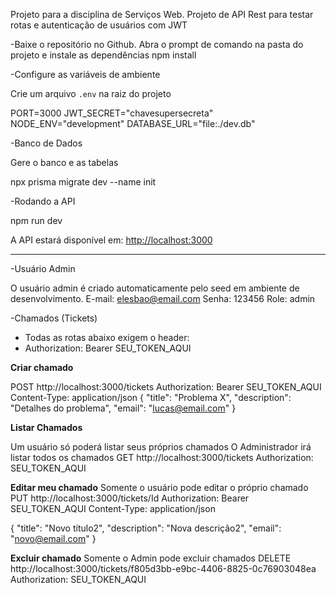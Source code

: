 Projeto para a disciplina de Serviços Web.
Projeto de API Rest para testar rotas e autenticação de usuários com JWT

-Baixe o repositório no Github. Abra o prompt de comando na pasta do projeto e instale as dependências
   npm install
   

-Configure as variáveis de ambiente

   Crie um arquivo `.env` na raiz do projeto 

   PORT=3000
   JWT_SECRET="chavesupersecreta"
   NODE_ENV="development"
   DATABASE_URL="file:./dev.db"
  



-Banco de Dados

Gere o banco e as tabelas
   
  npx prisma migrate dev --name init


-Rodando a API

  npm run dev

A API estará disponível em: [http://localhost:3000](http://localhost:3000)

---

-Usuário Admin

 O usuário admin é criado automaticamente pelo seed em ambiente de desenvolvimento.
 E-mail: elesbao@email.com
 Senha: 123456
 Role: admin




-Chamados (Tickets)

- Todas as rotas abaixo exigem o header:
- Authorization: Bearer SEU_TOKEN_AQUI

**Criar chamado**

  POST http://localhost:3000/tickets
  Authorization: Bearer SEU_TOKEN_AQUI
  Content-Type: application/json
  {
    "title": "Problema X",
    "description": "Detalhes do problema",
    "email": "lucas@email.com"
  }

**Listar Chamados**

  Um usuário só poderá listar seus próprios chamados
  O Administrador irá listar todos os chamados
  GET http://localhost:3000/tickets
  Authorization: SEU_TOKEN_AQUI

**Editar meu chamado**
  Somente o usuário pode editar o próprio chamado
  PUT http://localhost:3000/tickets/Id
  Authorization: Bearer SEU_TOKEN_AQUI
  Content-Type: application/json

  {
    "title": "Novo título2",
    "description": "Nova descrição2",
    "email": "novo@email.com"
  }



**Excluir chamado**
  Somente o Admin pode excluir chamados
  DELETE http://localhost:3000/tickets/f805d3bb-e9bc-4406-8825-0c76903048ea
  Authorization: SEU_TOKEN_AQUI

